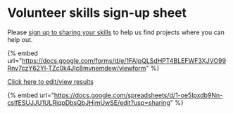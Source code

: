 # Volunteer skills sign-up sheet

Please [sign up to sharing your skills](https://forms.gle/1VXtTy33MfvxuauCA) to help us find projects where you can help out.&#x20;

{% embed url="https://docs.google.com/forms/d/e/1FAIpQLSdHPT4BLEFWF3XJVO99Rnv7czY62Yl-TZc0k4JIc8mvnemdew/viewform" %}

[Click here to edit/view results](https://docs.google.com/spreadsheets/d/1-oe5Ipxdb9Nn-cslfESUJJU1ULRiqpDbsQbJHjmUwSE/edit?usp=sharing)

{% embed url="https://docs.google.com/spreadsheets/d/1-oe5Ipxdb9Nn-cslfESUJJU1ULRiqpDbsQbJHjmUwSE/edit?usp=sharing" %}

